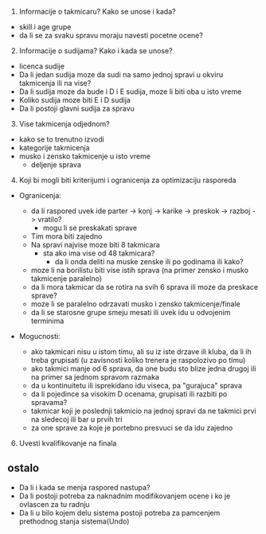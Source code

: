 1. Informacije o takmicaru? Kako se unose i kada?
  - skill i age grupe
  - da li se za svaku spravu moraju navesti pocetne ocene?


2. Informacije o sudijama? Kako i kada se unose? 
  - licenca sudije
  - Da li jedan sudija moze da sudi na samo jednoj spravi u okviru takmicenja ili na vise?
  - Da li sudija moze da bude i D i E sudija, moze li biti oba u isto vreme
  - Koliko sudija moze biti E i D sudija
  - Da li postoji glavni sudija za spravu


3. Vise takmicenja odjednom?
  - kako se to trenutno izvodi
  - kategorije takmicenja
  - musko i zensko takmicenje u isto vreme
    - deljenje sprava

4. Koji bi mogli biti kriterijumi i ogranicenja za optimizaciju rasporeda
  - Ogranicenja:
    - da li raspored uvek ide parter -> konj -> karike -> preskok -> razboj -> vratilo?
      - mogu li se preskakati sprave
    - Tim mora biti zajedno
    - Na spravi najvise moze biti 8 takmicara
      - sta ako ima vise od 48 takmicara?
        - da li onda deliti na muske zenske ili po godinama ili kako?
    - moze li na borilistu biti vise istih sprava (na primer zensko i musko takmicenje paralelno)
    - da li mora takmicar da se rotira na svih 6 sprava ili moze da preskace sprave?
    - moze li se paralelno odrzavati musko i zensko takmicenje/finale
    - da li se starosne grupe smeju mesati ili uvek idu u odvojenim terminima


  - Mogucnosti:
    - ako takmicari nisu u istom timu, ali su iz iste drzave ili kluba, da li ih treba grupisati (u zavisnosti koliko trenera je raspolozivo po timu)
    - ako takmici manje od 6 sprava, da one budu sto blize jedna drugoj ili na primer sa jednom spravom razmaka
    - da u kontinuitetu ili isprekidano idu viseca, pa "gurajuca" sprava
    - da li pojedince sa visokim D ocenama, grupisati ili razbiti po spravama?
    - takmicar koji je poslednji takmicio na jednoj spravi da ne takmici prvi na sledecoj ili bar u prvih tri
    - za one sprave za koje je portebno presvuci se da idu zajedno

6. Uvesti kvalifikovanje na finala

## ostalo 
  - Da li i kada se menja raspored nastupa?
  - Da li postoji potreba za naknadnim modifikovanjem ocene i ko je ovlascen za tu radnju
  - Da li u bilo kojem delu sistema postoji potreba za pamcenjem prethodnog stanja sistema(Undo)
